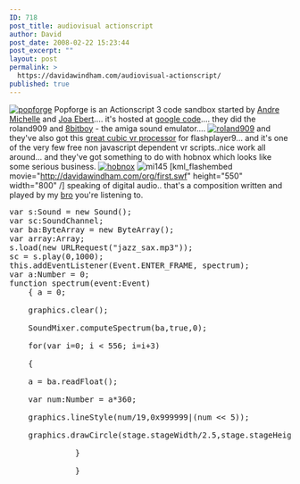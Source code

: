 ```yaml
---
ID: 718
post_title: audiovisual actionscript
author: David
post_date: 2008-02-22 15:23:44
post_excerpt: ""
layout: post
permalink: >
  https://davidawindham.com/audiovisual-actionscript/
published: true
---
```

<a href="http://code.google.com/p/popforge/"><img src="http://davidawindham.com/images/popforge.png" alt="popforge" /></a>
Popforge is an Actionscript 3 code sandbox started by <a href="http://void.andre-michelle.com/">Andre Michelle</a> and <a href="http://je2050.de/">Joa Ebert</a>.... it's hosted at <a href="http://code.google.com/p/popforge/">google code</a>.... they did the roland909 and <a href="http://8bitboy.popforge.de/">8bitboy</a> - the amiga sound emulator....
<a href="http://live.popforge.de/"><img src="http://davidawindham.com/images/909.jpg" alt="roland909" /></a>
and they've also got this <a href="http://cubicvr.popforge.de/">great cubic vr processor</a> for flashplayer9... and it's one of the very few free non javascript dependent vr scripts..nice work all around... and they've got something to do with hobnox which looks like some serious business.
<a href="http://us.hobnox.com/index.542.html"><img src="http://davidawindham.com/images/hobnox.jpg" alt="hobnox" /></a>
<img src="http://davidawindham.com/images/mi145.jpg" alt="mi145" />
[kml_flashembed movie="http://davidawindham.com/org/first.swf" height="550" width="800" /]
speaking of digital audio.. that's a composition written and played by my <a href="http://weblog.commandlinejunkie.com/">bro</a> you're listening to.
<pre lang="actionscript" lineno="1">
var s:Sound = new Sound();
var sc:SoundChannel;
var ba:ByteArray = new ByteArray();
var array:Array;
s.load(new URLRequest("jazz_sax.mp3"));
sc = s.play(0,1000);
this.addEventListener(Event.ENTER_FRAME, spectrum);
var a:Number = 0;
function spectrum(event:Event)
	{ a = 0;

	graphics.clear();

    SoundMixer.computeSpectrum(ba,true,0);

    for(var i=0; i < 556; i=i+3)

    {

    a = ba.readFloat();

    var num:Number = a*360;

    graphics.lineStyle(num/19,0x999999|(num << 5));

    graphics.drawCircle(stage.stageWidth/2.5,stage.stageHeight/2.5,i);

              }

              }
</pre>